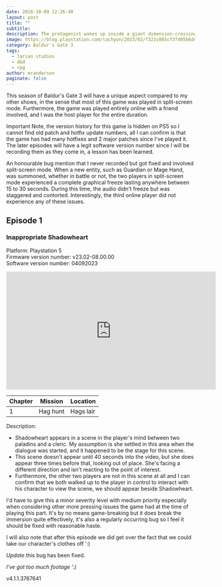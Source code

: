 ```yaml
---
date: 2018-10-09 12:26:40
layout: post
title: ""
subtitle:
description: The protagonist wakes up inside a giant dimension-crossing illithid (mind flayer) flying ship. They are implanted with an illithid tadpole, a parasite that enthralls and transforms people into illithids; however, the transformation does not happen and the ship comes under attack from githyanki warriors.
image: https://blog.playstation.com/tachyon/2023/02/f321c065cf3f405b6d0ac06fd5a550d6a95b5a5e-scaled.jpg?resize=1088%2C612&crop_strategy=smart&zoom=1.5
category: Baldur's Gate 3
tags:
  - larian studios
  - d&d
  - rpg
author: mranderson
paginate: false
---
```


This season of Baldur's Gate 3 will have a unique aspect compared to my other shows, in the sense that most of this game was played in split-screen mode. Furthermore, the game was played entirely online with a friend involved, and I was the host player for the entire duration.

Important Note, the version history for this game is hidden on PS5 so I cannot find old patch and hotfix update numbers, all I can confirm is that the game has had many hotfixes and 2 major patches since I've played it. The later episodes will have a legit software version number since I will be recording them as they come in, a lesson has been learned.

An honourable bug mention that I never recorded but got fixed and involved split-screen mode. When a new entity, such as Guardian or Mage Hand, was summoned, whether in battle or not, the two players in split-screen mode experienced a complete graphical freeze lasting anywhere between 15 to 30 seconds. During this time, the audio didn't freeze but was staggered and contorted. Interestingly, the third online player did not experience any of these issues.

## Episode 1
### Inappropriate Shadowheart 
Platform: Playstation 5 <br>
Firmware version number: v23.02-08.00.00 <br>
Software version number: 04092023 <br>


<iframe width="560" height="315" src="https://www.youtube.com/embed/omerc0Ii4Oc?si=DrySZcDbfNpj-CFa" title="YouTube video player" frameborder="0" allow="accelerometer; autoplay; clipboard-write; encrypted-media; gyroscope; picture-in-picture; web-share" allowfullscreen></iframe>

<table>
    <thead>
      <tr>
        <th>Chapter</th>
        <th>Mission</th>
        <th>Location</th>
      </tr>
    </thead>
    <tbody>
      <tr>
        <td>1</td>
        <td>Hag hunt</td>
        <td>Hags lair</td>
      </tr>
  </tbody>
</table>

Description:
* Shadowheart appears in a scene in the player's mind between two paladins and a cleric. My assumption is she settled in this area when the dialogue was started, and it happened to be the stage for this scene.
* This scene doesn't appear until 40 seconds into the video, but she does appear three times before that, looking out of place. She's facing a different direction and isn't reacting to the point of interest.
* Furthermore, the other two players are not in this scene at all and I can confirm that we both walked up to the player in control to interact with his character to view the scene, we should appear beside Shadowheart.

I'd have to give this a minor severity level with medium priority especially when considering other more pressing issues the game had at the time of playing this part. It's by no means game-breaking but it does break the immersion quite effectively, it's also a regularly occurring bug so I feel it should be fixed with reasonable haste.

I will also note that after this episode we did get over the fact that we could take our character's clothes off ':)

*Update* this bug has been fixed.

*I've got too much footage ':)*

v4.1.1.3767641